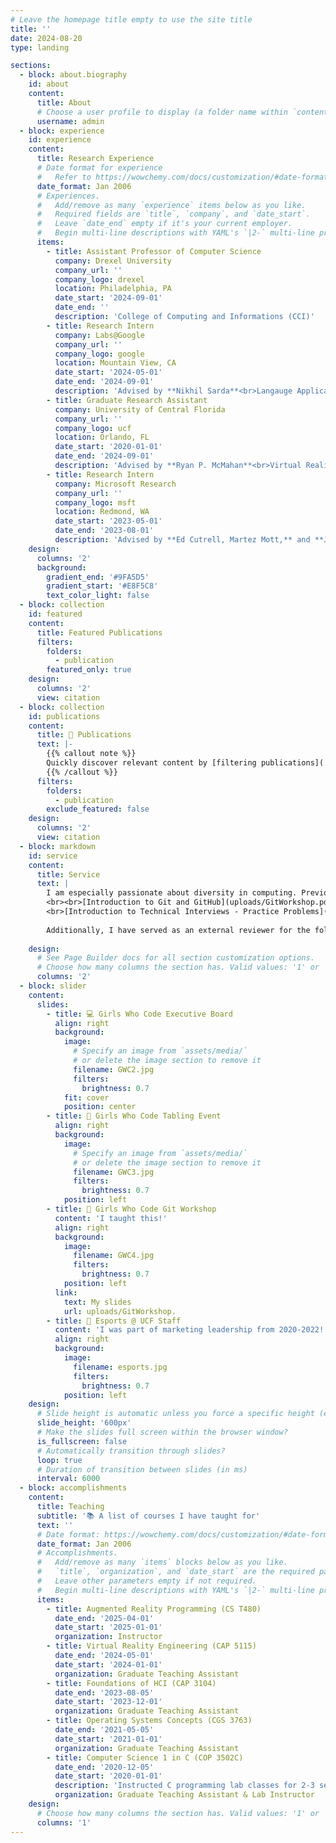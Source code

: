 ```yaml
---
# Leave the homepage title empty to use the site title
title: ''
date: 2024-08-20
type: landing

sections:
  - block: about.biography
    id: about
    content:
      title: About
      # Choose a user profile to display (a folder name within `content/authors/`)
      username: admin
  - block: experience
    id: experience
    content:
      title: Research Experience
      # Date format for experience
      #   Refer to https://wowchemy.com/docs/customization/#date-format
      date_format: Jan 2006
      # Experiences.
      #   Add/remove as many `experience` items below as you like.
      #   Required fields are `title`, `company`, and `date_start`.
      #   Leave `date_end` empty if it's your current employer.
      #   Begin multi-line descriptions with YAML's `|2-` multi-line prefix.
      items:
        - title: Assistant Professor of Computer Science
          company: Drexel University
          company_url: ''
          company_logo: drexel
          location: Philadelphia, PA
          date_start: '2024-09-01'
          date_end: ''
          description: 'College of Computing and Informations (CCI)'
        - title: Research Intern
          company: Labs@Google
          company_url: ''
          company_logo: google
          location: Mountain View, CA
          date_start: '2024-05-01'
          date_end: '2024-09-01'
          description: 'Advised by **Nikhil Sarda**<br>Langauge Applications (LangApps) Team<br>Conducted research and user studies on novel large language model (LLM) applications.<br>Designed and prototyped LLM (Gemini) applications in Python, focusing on usability and real-world implementation.<br>Contributed to confidential research initiatives (details redacted).'
        - title: Graduate Research Assistant
          company: University of Central Florida
          company_url: ''
          company_logo: ucf
          location: Orlando, FL
          date_start: '2020-01-01'
          date_end: '2024-09-01'
          description: 'Advised by **Ryan P. McMahan**<br>Virtual Reality and Virtual Agents'
        - title: Research Intern
          company: Microsoft Research
          company_url: ''
          company_logo: msft
          location: Redmond, WA
          date_start: '2023-05-01'
          date_end: '2023-08-01'
          description: 'Advised by **Ed Cutrell, Martez Mott,** and **John Tang** <br>Ability Team, HCAIX (Human-Computing AI Experiences) Group<br>Researched AI-driven affect and emotion in inclusive avatars using LLMs (GPT-4), Microsoft Mesh, and Unity (C\#).<br>'
    design:
      columns: '2'
      background:
        gradient_end: '#9FA5D5'
        gradient_start: '#E8F5C8'
        text_color_light: false
  - block: collection
    id: featured
    content:
      title: Featured Publications
      filters:
        folders:
          - publication
        featured_only: true
    design:
      columns: '2'
      view: citation
  - block: collection
    id: publications
    content:
      title: 📝 Publications
      text: |-
        {{% callout note %}}
        Quickly discover relevant content by [filtering publications](./publication/).
        {{% /callout %}}
      filters:
        folders:
          - publication
        exclude_featured: false
    design:
      columns: '2'
      view: citation
  - block: markdown
    id: service
    content:
      title: Service
      text: |
        I am especially passionate about diversity in computing. Previously, I have served as a mentor for the **ACM-Women (2020-2022)** chapter at UCF. I cofounded and currently serve as the **External Vice-President of [Girls Who Code @ UCF](https://www.instagram.com/girlswhocodeucf/)**. Due to my love for coding, I also lead the technical interview prep group at GWC@UCF to help prepare our brilliant club members for industry jobs. See below for some of my workshop materials:
        <br><br>[Introduction to Git and GitHub](uploads/GitWorkshop.pdf)
        <br>[Introduction to Technical Interviews - Practice Problems](https://colab.research.google.com/drive/1XBoCPR-FSeRVGuCvlFEm2kATrp76KzEF?usp=sharingf)<br><br> 
        
        Additionally, I have served as an external reviewer for the following journals and conferences: Springer Virtual Reality (2021), ACM MM (2021, 2022), IEEE VR (2022, 2024), ACM CHI (2022, 2023, 2024), IEEE ISMAR (2022).
      
    design:
      # See Page Builder docs for all section customization options.
      # Choose how many columns the section has. Valid values: '1' or '2'.
      columns: '2'
  - block: slider
    content:
      slides:
        - title: 💻 Girls Who Code Executive Board
          align: right
          background:
            image:
              # Specify an image from `assets/media/`
              # or delete the image section to remove it
              filename: GWC2.jpg
              filters:
                brightness: 0.7
            fit: cover
            position: center
        - title: 👋 Girls Who Code Tabling Event
          align: right
          background:
            image:
              # Specify an image from `assets/media/`
              # or delete the image section to remove it
              filename: GWC3.jpg
              filters:
                brightness: 0.7
            position: left
        - title: 🔧 Girls Who Code Git Workshop
          content: 'I taught this!'
          align: right
          background:
            image:
              filename: GWC4.jpg
              filters:
                brightness: 0.7
            position: left
          link:
            text: My slides
            url: uploads/GitWorkshop.
        - title: 👾 Esports @ UCF Staff
          content: 'I was part of marketing leadership from 2020-2022!'
          align: right
          background:
            image:
              filename: esports.jpg
              filters:
                brightness: 0.7
            position: left
    design:
      # Slide height is automatic unless you force a specific height (e.g. '400px')
      slide_height: '600px'
      # Make the slides full screen within the browser window?
      is_fullscreen: false
      # Automatically transition through slides?
      loop: true
      # Duration of transition between slides (in ms)
      interval: 6000
  - block: accomplishments
    content:
      title: Teaching
      subtitle: '📚 A list of courses I have taught for'
      text: ''
      # Date format: https://wowchemy.com/docs/customization/#date-format
      date_format: Jan 2006
      # Accomplishments.
      #   Add/remove as many `items` blocks below as you like.
      #   `title`, `organization`, and `date_start` are the required parameters.
      #   Leave other parameters empty if not required.
      #   Begin multi-line descriptions with YAML's `|2-` multi-line prefix.
      items:
        - title: Augmented Reality Programming (CS T480)
          date_end: '2025-04-01'
          date_start: '2025-01-01'
          organization: Instructor
        - title: Virtual Reality Engineering (CAP 5115)
          date_end: '2024-05-01'
          date_start: '2024-01-01'
          organization: Graduate Teaching Assistant
        - title: Foundations of HCI (CAP 3104)
          date_end: '2023-08-05'
          date_start: '2023-12-01'
          organization: Graduate Teaching Assistant
        - title: Operating Systems Concepts (CGS 3763)
          date_end: '2021-05-05'
          date_start: '2021-01-01'
          organization: Graduate Teaching Assistant
        - title: Computer Science 1 in C (COP 3502C)
          date_end: '2020-12-05'
          date_start: '2020-01-01'
          description: 'Instructed C programming lab classes for 2-3 sections a week (20-40 students per section). Responsible as TA for ~240 students a semester. <br>Nominated for the CECS Award for Excellence by a Graduate Teaching Assistant by Dr. Tanvir Ahmed. '
          organization: Graduate Teaching Assistant & Lab Instructor
    design:
      # Choose how many columns the section has. Valid values: '1' or '2'.
      columns: '1'
---
```

